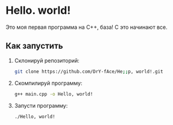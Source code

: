 # Hello. world!
Это моя первая программа на C++, база! C это начинают все.

## Как запустить
1. Склонируй репозиторий:
   ```bash
   git clone https://github.com/DrY-fAce/He;;p, world!.git

2. Скомпилируй программу:
   ```bash 
   g++ main.cpp -o Hello, world!

3. Запусти программу:
   ```bash
   ./Hello, world!
